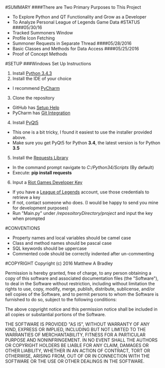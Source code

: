 #SUMMARY
####There are Two Primary Purposes to This Project
* To Explore Python and QT Functionality and Grow as a Developer
* To Analyze Personal League of Legends Game Data
#STATUS 
####05/30/16
* Tracked Summoners Window
* Profile Icon Fetching
* Summoner Requests in Separate Thread
####05/28/2016
* Basic Classes and Methods for Data Access
####05/25/2016
* Proof of Concept Methods

#SETUP
###Windows Set Up Instructions
1. Install [Python 3.4.3](https://www.python.org/downloads/release/python-343/)
2. Install the IDE of your choice
* I recommend [PyCharm](https://www.jetbrains.com/pycharm/download/#section=windows)
3. Clone the repository
* GitHub has [Setup Help](https://help.github.com/articles/set-up-git/)
* PyCharm has [Git Integration](https://www.jetbrains.com/help/pycharm/2016.1/using-git-integration.html)
4. Install [PyQt5](https://sourceforge.net/projects/pyqt/files/PyQt5/PyQt-5.4.1/)
* This one is a bit tricky, I found it easiest to use the installer provided above.
* Make sure you get PyQt5 for Python **3.4**, the latest version is for Python **3.5**
5. Install the [Requests Library](http://docs.python-requests.org/en/master/)
* In the command prompt navigate to *C:/Python34/Scripts* (By default)
* Execute:  **pip install requests**
6. Input a [Riot Games Developer Key](https://developer.riotgames.com)
* If you have a [League of Legends](http://na.leagueoflegends.com/) account, use those credentials to retrieve a key
* If not, contact someone who does. (I would be happy to send you mine for development purposes)
* Run "Main.py" under */reposoitoryDirectory/project* and input the key when prompted

#CONVENTIONS
* Property names and local variables should be camel case
* Class and method names should be pascal case
* SQL keywords should be uppercase
* Commented code should be correctly indented after un-commenting

#COPYRIGHT
Copyright (c) 2016 Matthew A Bradley

Permission is hereby granted, free of charge, to any person obtaining a
copy of this software and associated documentation files (the "Software"),
to deal in the Software without restriction, including without limitation the
rights to use, copy, modify, merge, publish, distribute, sublicense, and/or sell
copies of the Software, and to permit persons to whom the Software is
furnished to do so, subject to the following conditions:

The above copyright notice and this permission notice shall be included in 
all copies or substantial portions of the Software.

THE SOFTWARE IS PROVIDED "AS IS", WITHOUT WARRANTY OF ANY KIND, EXPRESS OR IMPLIED,
INCLUDING BUT NOT LIMITED TO THE WARRANTIES OF MERCHANTABILITY, FITNESS FOR
A PARTICULAR PURPOSE AND NONINFRINGEMENT. IN NO EVENT SHALL THE AUTHORS OR
COPYRIGHT HOLDERS BE LIABLE FOR ANY CLAIM, DAMAGES OR OTHER LIABILITY,
WHETHER IN AN ACTION OF CONTRACT, TORT OR OTHERWISE, ARISING FROM, OUT
OF OR IN CONNECTION WITH THE SOFTWARE OR THE USE OR OTHER DEALINGS IN
THE SOFTWARE.


